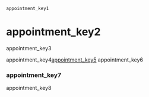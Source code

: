 ```ngMeta
appointment_key1
```
# appointment_key2
appointment_key3

appointment_key4[appointment_key5](https://goo.gl/forms/NAAbfURpuHd1oe923)
appointment_key6

### appointment_key7
appointment_key8